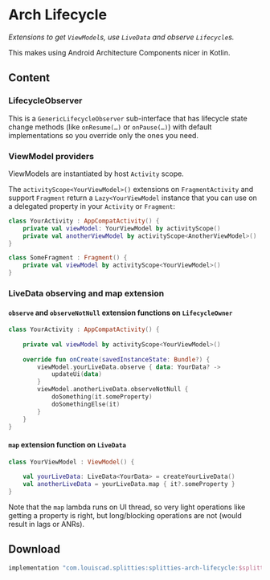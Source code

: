 # Arch Lifecycle

*Extensions to get `ViewModel`s, use `LiveData` and observe `Lifecycle`s.*

This makes using Android Architecture Components nicer in Kotlin.

## Content

### LifecycleObserver

This is a `GenericLifecycleObserver` sub-interface that has lifecycle state
change methods (like `onResume(…)` or `onPause(…)`) with default
implementations so you override only the ones you need.

### ViewModel providers

ViewModels are instantiated by host `Activity` scope.

The `activityScope<YourViewModel>()` extensions on `FragmentActivity` and
support `Fragment` return a `Lazy<YourViewModel` instance that you can
use on a delegated property in your `Activity` or `Fragment`:

```kotlin
class YourActivity : AppCompatActivity() {
    private val viewModel: YourViewModel by activityScope()
    private val anotherViewModel by activityScope<AnotherViewModel>()
}
```

```kotlin
class SomeFragment : Fragment() {
    private val viewModel by activityScope<YourViewModel>()
}
```

### LiveData observing and map extension

#### `observe` and `observeNotNull` extension functions on `LifecycleOwner`

```kotlin
class YourActivity : AppCompatActivity() {
    
    private val viewModel by activityScope<YourViewModel>()
    
    override fun onCreate(savedInstanceState: Bundle?) {
        viewModel.yourLiveData.observe { data: YourData? ->
            updateUi(data)
        }
        viewModel.anotherLiveData.observeNotNull {
            doSomething(it.someProperty)
            doSomethingElse(it)
        }
    }
}
```

#### `map` extension function on `LiveData`

```kotlin
class YourViewModel : ViewModel() {
    
    val yourLiveData: LiveData<YourData> = createYourLiveData()
    val anotherLiveData = yourLiveData.map { it?.someProperty }
}
```

Note that the `map` lambda runs on UI thread, so very light operations like
getting a property is right, but long/blocking operations are not (would
result in lags or ANRs).

## Download

```groovy
implementation "com.louiscad.splitties:splitties-arch-lifecycle:$splitties_version"
```
